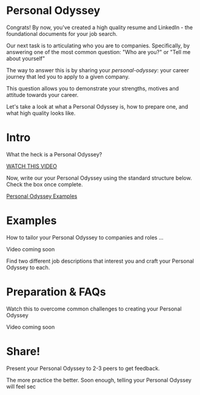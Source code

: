 
# Personal Odyssey

Congrats! By now, you've created a high quality resume and LinkedIn - the foundational documents for your job search.

Our next task is to articulating who you are to companies. Specifically, by answering one of the most common question: "Who are you?" or "Tell me about yourself"

The way to answer this is by sharing your *personal-odyssey*: your career journey that led you to apply to a given company.

This question allows you to demonstrate your strengths, motives and attitude towards your career.

Let's take a look at what a Personal Odyssey is, how to prepare one, and what high quality looks like.

# Intro
What the heck is a Personal Odyssey?

[WATCH THIS VIDEO](https://drive.google.com/file/d/1SwOpKcESBxzThv5v8CU4wUo8sM3LUiDe/view?usp=sharing)

Now, write our your Personal Odyssey using the standard structure below. Check the box once complete.

[Personal Odyssey Examples](https://drive.google.com/file/d/10imOIH9wXqVRhihQtUNpdwU2tdCPAtY4/view?usp=sharing)

# Examples
How to tailor your Personal Odyssey to companies and roles ...

Video coming soon

Find two different job descriptions that interest you and craft your Personal Odyssey to each.

# Preparation & FAQs

Watch this to overcome common challenges to creating your Personal Odyssey


Video coming soon


# Share!
Present your Personal Odyssey to 2-3 peers to get feedback.

The more practice the better. Soon enough, telling your Personal Odyssey will feel sec
